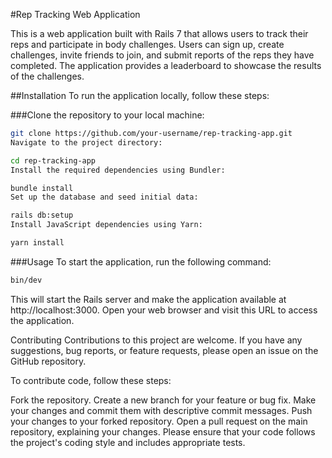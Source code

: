 #Rep Tracking Web Application

This is a web application built with Rails 7 that allows users to track their reps and participate in body challenges. Users can sign up, create challenges, invite friends to join, and submit reports of the reps they have completed. The application provides a leaderboard to showcase the results of the challenges.

##Installation
To run the application locally, follow these steps:

###Clone the repository to your local machine:

```bash
git clone https://github.com/your-username/rep-tracking-app.git
Navigate to the project directory:
```
```bash
cd rep-tracking-app
Install the required dependencies using Bundler:
```
```bash
bundle install
Set up the database and seed initial data:
```
```bash
rails db:setup
Install JavaScript dependencies using Yarn:
```
```bash
yarn install
```

###Usage
To start the application, run the following command:

 ```bash
bin/dev
```
This will start the Rails server and make the application available at http://localhost:3000. Open your web browser and visit this URL to access the application.

Contributing
Contributions to this project are welcome. If you have any suggestions, bug reports, or feature requests, please open an issue on the GitHub repository.

To contribute code, follow these steps:

Fork the repository.
Create a new branch for your feature or bug fix.
Make your changes and commit them with descriptive commit messages.
Push your changes to your forked repository.
Open a pull request on the main repository, explaining your changes.
Please ensure that your code follows the project's coding style and includes appropriate tests.

